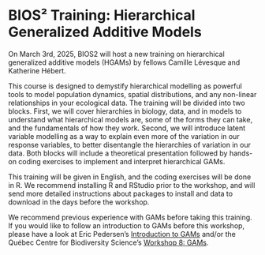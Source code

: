 # BIOS² Training: Hierarchical Generalized Additive Models

On March 3rd, 2025, BIOS2 will host a new training on hierarchical generalized additive models (HGAMs) by fellows Camille Lévesque and Katherine Hébert.

This course is designed to demystify hierarchical modelling as powerful tools to model population dynamics, spatial distributions, and any non-linear relationships in your ecological data. The training will be divided into two blocks. First, we will cover hierarchies in biology, data, and in models to understand what hierarchical models are, some of the forms they can take, and the fundamentals of how they work. Second, we will introduce latent variable modelling as a way to explain even more of the variation in our response variables, to better disentangle the hierarchies of variation in our data. Both blocks will include a theoretical presentation followed by hands-on coding exercises to implement and interpret hierarchical GAMs.

This training will be given in English, and the coding exercises will be done in R. We recommend installing R and RStudio prior to the workshop, and will send more detailed instructions about packages to install and data to download in the days before the workshop.

We recommend previous experience with GAMs before taking this training. If you would like to follow an introduction to GAMs before this workshop, please have a look at Eric Pedersen’s [Introduction to GAMs](https://bios2.usherbrooke.ca/2021/10/20/workshop-gams-2021/) and/or the Québec Centre for Biodiversity Science’s [Workshop 8: GAMs](http://r.qcbs.ca/workshop08/book-en/).
